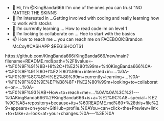 - 👋 Hi, I’m @KingBanda666 I'm one of the ones you can trust "NO MATTER THE SKINNS
- 👀 I’m interested in ...Getting involved with coding and really learning how to work with stocks
- 🌱 I’m currently learning ... How to read code im on level 1
- 💞️ I’m looking to collaborate on ... Hoe to start with the basics
- 📫 How to reach me ...you can reach me on FACEBOOK:Brandon McCoy#CASHAPP $REGISHOOTS1

<!---
KingBanda666/KingBanda666 is a ✨ special ✨ repository because its `README.md` (this file) appears on your GitHub profile.
You can click the Preview link to take a look at your changes.
--->https://github.com/KingBanda666/KingBanda666/new/main?filename=README.md&path=%2F&value=-+%F0%9F%91%8B+Hi%2C+I%E2%80%99m+%40KingBanda666%0A-+%F0%9F%91%80+I%E2%80%99m+interested+in+...%0A-+%F0%9F%8C%B1+I%E2%80%99m+currently+learning+...%0A-+%F0%9F%92%9E%EF%B8%8F+I%E2%80%99m+looking+to+collaborate+on+...%0A-+%F0%9F%93%AB+How+to+reach+me+...%0A%0A%3C%21---%0AKingBanda666%2FKingBanda666+is+a+%E2%9C%A8+special+%E2%9C%A8+repository+because+its+%60README.md%60+%28this+file%29+appears+on+your+GitHub+profile.%0AYou+can+click+the+Preview+link+to+take+a+look+at+your+changes.%0A---%3E%0A

